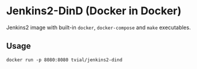 # Jenkins2-DinD (Docker in Docker)

Jenkins2 image with built-in `docker`, `docker-compose` and `make` executables.

## Usage

    docker run -p 8080:8080 tvial/jenkins2-dind